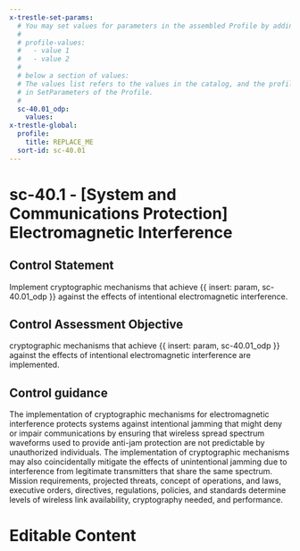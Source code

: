 ```yaml
---
x-trestle-set-params:
  # You may set values for parameters in the assembled Profile by adding
  #
  # profile-values:
  #   - value 1
  #   - value 2
  #
  # below a section of values:
  # The values list refers to the values in the catalog, and the profile-values represent values
  # in SetParameters of the Profile.
  #
  sc-40.01_odp:
    values:
x-trestle-global:
  profile:
    title: REPLACE_ME
  sort-id: sc-40.01
---
```


# sc-40.1 - \[System and Communications Protection\] Electromagnetic Interference

## Control Statement

Implement cryptographic mechanisms that achieve {{ insert: param, sc-40.01_odp }} against the effects of intentional electromagnetic interference.

## Control Assessment Objective

cryptographic mechanisms that achieve {{ insert: param, sc-40.01_odp }} against the effects of intentional electromagnetic interference are implemented.

## Control guidance

The implementation of cryptographic mechanisms for electromagnetic interference protects systems against intentional jamming that might deny or impair communications by ensuring that wireless spread spectrum waveforms used to provide anti-jam protection are not predictable by unauthorized individuals. The implementation of cryptographic mechanisms may also coincidentally mitigate the effects of unintentional jamming due to interference from legitimate transmitters that share the same spectrum. Mission requirements, projected threats, concept of operations, and laws, executive orders, directives, regulations, policies, and standards determine levels of wireless link availability, cryptography needed, and performance.

# Editable Content

<!-- Make additions and edits below -->
<!-- The above represents the contents of the control as received by the profile, prior to additions. -->
<!-- If the profile makes additions to the control, they will appear below. -->
<!-- The above markdown may not be edited but you may edit the content below, and/or introduce new additions to be made by the profile. -->
<!-- If there is a yaml header at the top, parameter values may be edited. Use --set-parameters to incorporate the changes during assembly. -->
<!-- The content here will then replace what is in the profile for this control, after running profile-assemble. -->
<!-- The current profile has no added parts for this control, but you may add new ones here. -->
<!-- Each addition must have a heading either of the form ## Control my_addition_name -->
<!-- or ## Part a. (where the a. refers to one of the control statement labels.) -->
<!-- "## Control" parts are new parts added after the statement part. -->
<!-- "## Part" parts are new parts added into the top-level statement part with that label. -->
<!-- Subparts may be added with nested hash levels of the form ### My Subpart Name -->
<!-- underneath the parent ## Control or ## Part being added -->
<!-- See https://ibm.github.io/compliance-trestle/tutorials/ssp_profile_catalog_authoring/ssp_profile_catalog_authoring for guidance. -->
